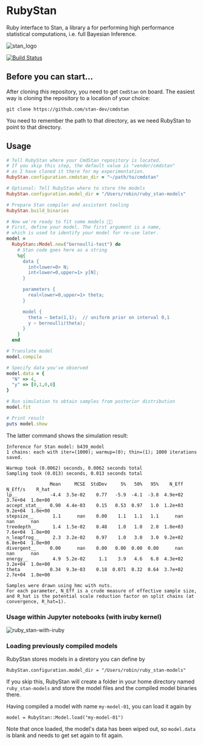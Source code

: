 # RubyStan


Ruby interface to Stan, a library a for performing high performance statistical computations, i.e.
full Bayesian Inference.

![stan_logo](https://raw.githubusercontent.com/stan-dev/logos/master/logo.png)

[![Build Status](https://travis-ci.org/neumanrq/ruby_stan.svg?branch=master)](https://travis-ci.org/neumanrq/ruby_stan)

## Before you can start…

After cloning _this_ repository, you need to get `CmdStan` on board. The easiest
way is cloning the repository to a location of your choice:

    git clone https://github.com/stan-dev/cmdstan

You need to remember the path to that directory, as we need RubyStan to point
to that directory.

## Usage


```Ruby
# Tell RubyStan where your CmdStan repository is located.
# If you skip this step, the default value is "vendor/cmdstan"
# as I have cloned it there for my experimentation.
RubyStan.configuration.cmdstan_dir = "~/path/to/cmdstan"

# Optional: Tell RubyStan where to store the models
RubyStan.configuration.model_dir = "/Users/robin/ruby_stan-models"

# Prepare Stan compiler and assistent tooling
RubyStan.build_binaries

# Now we're ready to fit some models 👨‍🔬
# First, define your model. The first argument is a name,
# which is used to identify your model for re-use later.
model =
  RubyStan::Model.new("bernoulli-test") do
    # Stan code goes here as a string
    %q{
      data {
        int<lower=0> N;
        int<lower=0,upper=1> y[N];
      }

      parameters {
        real<lower=0,upper=1> theta;
      }

      model {
        theta ~ beta(1,1);  // uniform prior on interval 0,1
        y ~ bernoulli(theta);
      }
    }
  end

# Translate model
model.compile

# Specify data you've observed
model.data = {
  "N" => 4,
  "y" => [0,1,0,0]
}

# Run simulation to obtain samples from posterior distribution
model.fit

# Print result
puts model.show
```

The latter command shows the simulation result:


    Inference for Stan model: b439_model
    1 chains: each with iter=(1000); warmup=(0); thin=(1); 1000 iterations saved.

    Warmup took (0.0062) seconds, 0.0062 seconds total
    Sampling took (0.013) seconds, 0.013 seconds total

                    Mean     MCSE  StdDev     5%   50%   95%    N_Eff  N_Eff/s    R_hat
    lp__            -4.4  3.5e-02    0.77   -5.9  -4.1  -3.8  4.9e+02  3.7e+04  1.0e+00
    accept_stat__   0.90  4.4e-03    0.15   0.53  0.97   1.0  1.2e+03  9.2e+04  1.0e+00
    stepsize__       1.1      nan    0.00    1.1   1.1   1.1      nan      nan      nan
    treedepth__      1.4  1.5e-02    0.48    1.0   1.0   2.0  1.0e+03  7.6e+04  1.0e+00
    n_leapfrog__     2.3  3.2e-02    0.97    1.0   3.0   3.0  9.2e+02  6.8e+04  1.0e+00
    divergent__     0.00      nan    0.00   0.00  0.00  0.00      nan      nan      nan
    energy__         4.9  5.2e-02     1.1    3.9   4.6   6.8  4.3e+02  3.2e+04  1.0e+00
    theta           0.34  9.3e-03    0.18  0.071  0.32  0.64  3.7e+02  2.7e+04  1.0e+00

    Samples were drawn using hmc with nuts.
    For each parameter, N_Eff is a crude measure of effective sample size,
    and R_hat is the potential scale reduction factor on split chains (at
    convergence, R_hat=1).



### Usage within Jupyter notebooks (with iruby kernel)
![ruby_stan-with-iruby](https://user-images.githubusercontent.com/3685123/81400924-77a44980-912e-11ea-8474-5faa358c58f9.png)


### Loading previously compiled models

RubyStan stores models in a diretory you can define by

    RubyStan.configuration.model_dir = "/Users/robin/ruby_stan-models"

If you skip this, RubyStan will create a folder in your home directory named `ruby_stan-models` and store
the model files and the compiled model binaries there.

Having compiled a model with name `my-model-01`, you can load it again by

    model = RubyStan::Model.load("my-model-01")

Note that once loaded, the model's data has been wiped out, so `model.data` is blank and
needs to get set again to fit again.
